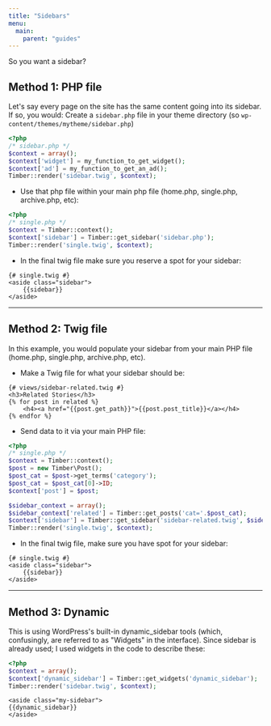 ```yaml
---
title: "Sidebars"
menu:
  main:
    parent: "guides"
---
```


So you want a sidebar?

## Method 1: PHP file

Let's say every page on the site has the same content going into its sidebar. If so, you would:
Create a `sidebar.php` file in your theme directory (so `wp-content/themes/mytheme/sidebar.php`)

```php
<?php
/* sidebar.php */
$context = array();
$context['widget'] = my_function_to_get_widget();
$context['ad'] = my_function_to_get_an_ad();
Timber::render('sidebar.twig', $context);
```

* Use that php file within your main php file (home.php, single.php, archive.php, etc):

```php
<?php
/* single.php */
$context = Timber::context();
$context['sidebar'] = Timber::get_sidebar('sidebar.php');
Timber::render('single.twig', $context);
```

* In the final twig file make sure you reserve a spot for your sidebar:

```twig
{# single.twig #}
<aside class="sidebar">
	{{sidebar}}
</aside>
```

* * *

## Method 2: Twig file

In this example, you would populate your sidebar from your main PHP file (home.php, single.php, archive.php, etc).

* Make a Twig file for what your sidebar should be:

```twig
{# views/sidebar-related.twig #}
<h3>Related Stories</h3>
{% for post in related %}
	<h4><a href="{{post.get_path}}">{{post.post_title}}</a></h4>
{% endfor %}
```

* Send data to it via your main PHP file:

```php
<?php
/* single.php */
$context = Timber::context();
$post = new Timber\Post();
$post_cat = $post->get_terms('category');
$post_cat = $post_cat[0]->ID;
$context['post'] = $post;

$sidebar_context = array();
$sidebar_context['related'] = Timber::get_posts('cat='.$post_cat);
$context['sidebar'] = Timber::get_sidebar('sidebar-related.twig', $sidebar_context);
Timber::render('single.twig', $context);
```
* In the final twig file, make sure you have spot for your sidebar:

```twig
{# single.twig #}
<aside class="sidebar">
	{{sidebar}}
</aside>
```

* * *

## Method 3: Dynamic

This is using WordPress's built-in dynamic_sidebar tools (which, confusingly, are referred to as "Widgets" in the interface). Since sidebar is already used; I used widgets in the code to describe these:

```php
<?php
$context = array();
$context['dynamic_sidebar'] = Timber::get_widgets('dynamic_sidebar');
Timber::render('sidebar.twig', $context);
```

```twig
<aside class="my-sidebar">
{{dynamic_sidebar}}
</aside>
```
